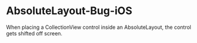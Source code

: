 # AbsoluteLayout-Bug-iOS
When placing a CollectionView control inside an AbsoluteLayout, the control gets shifted off screen.
